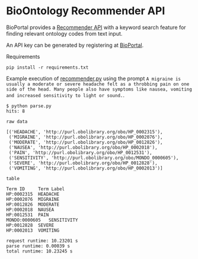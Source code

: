 # BioOntology Recommender API
BioPortal provides a [Recommender API](http://data.bioontology.org/documentation#nav_recommender) with a keyword search feature for finding relevant ontology codes from text input.

An API key can be generated by registering at [BioPortal](https://bioportal.bioontology.org/login).

Requirements
```
pip install -r requirements.txt
```

Example execution of [recommender.py](recommender.py) using the prompt `A migraine is usually a moderate or severe headache felt as a throbbing pain on one side of the head. Many people also have symptoms like nausea, vomiting and increased sensitivity to light or sound.`.
``` shell
$ python parse.py 
hits: 8

raw data

[('HEADACHE', 'http://purl.obolibrary.org/obo/HP_0002315'),
 ('MIGRAINE', 'http://purl.obolibrary.org/obo/HP_0002076'),
 ('MODERATE', 'http://purl.obolibrary.org/obo/HP_0012826'),
 ('NAUSEA', 'http://purl.obolibrary.org/obo/HP_0002018'),
 ('PAIN', 'http://purl.obolibrary.org/obo/HP_0012531'),
 ('SENSITIVITY', 'http://purl.obolibrary.org/obo/MONDO_0000605'),
 ('SEVERE', 'http://purl.obolibrary.org/obo/HP_0012828'),
 ('VOMITING', 'http://purl.obolibrary.org/obo/HP_0002013')]

table

Term ID		Term Label
HP:0002315	HEADACHE
HP:0002076	MIGRAINE
HP:0012826	MODERATE
HP:0002018	NAUSEA
HP:0012531	PAIN
MONDO:0000605	SENSITIVITY
HP:0012828	SEVERE
HP:0002013	VOMITING

request runtime: 10.23201 s
parse runtime: 0.00039 s
total runtime: 10.23245 s
```
